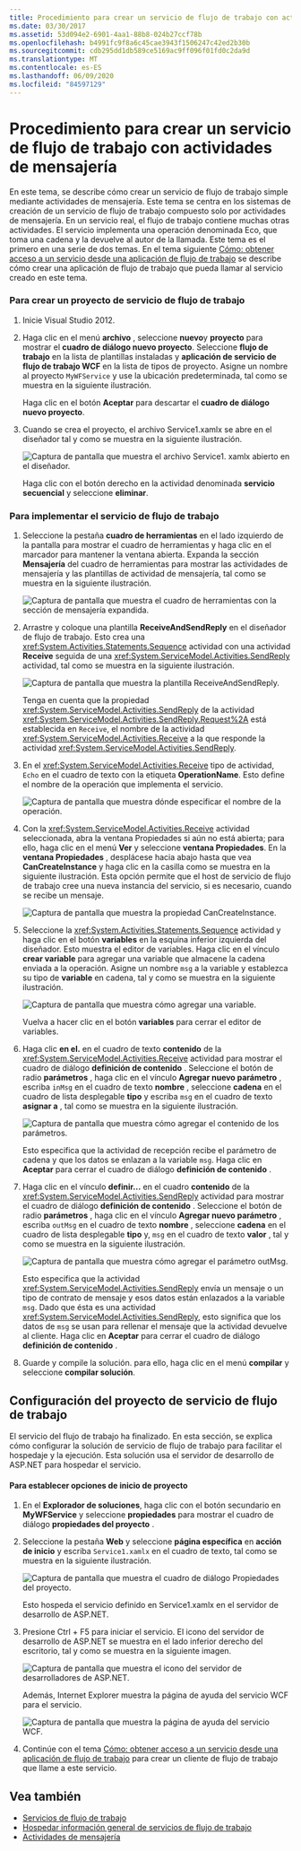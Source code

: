 ```yaml
---
title: Procedimiento para crear un servicio de flujo de trabajo con actividades de mensajería
ms.date: 03/30/2017
ms.assetid: 53d094e2-6901-4aa1-88b8-024b27ccf78b
ms.openlocfilehash: b4991fc9f8a6c45cae3943f1506247c42ed2b30b
ms.sourcegitcommit: cdb295dd1db589ce5169ac9ff096f01fd0c2da9d
ms.translationtype: MT
ms.contentlocale: es-ES
ms.lasthandoff: 06/09/2020
ms.locfileid: "84597129"
---
```

# <a name="how-to-create-a-workflow-service-with-messaging-activities"></a>Procedimiento para crear un servicio de flujo de trabajo con actividades de mensajería
En este tema, se describe cómo crear un servicio de flujo de trabajo simple mediante actividades de mensajería. Este tema se centra en los sistemas de creación de un servicio de flujo de trabajo compuesto solo por actividades de mensajería. En un servicio real, el flujo de trabajo contiene muchas otras actividades. El servicio implementa una operación denominada Eco, que toma una cadena y la devuelve al autor de la llamada. Este tema es el primero en una serie de dos temas. En el tema siguiente [Cómo: obtener acceso a un servicio desde una aplicación de flujo de trabajo](how-to-access-a-service-from-a-workflow-application.md) se describe cómo crear una aplicación de flujo de trabajo que pueda llamar al servicio creado en este tema.  
  
### <a name="to-create-a-workflow-service-project"></a>Para crear un proyecto de servicio de flujo de trabajo  
  
1. Inicie Visual Studio 2012.  
  
2. Haga clic en el menú **archivo** , seleccione **nuevo**y **proyecto** para mostrar el **cuadro de diálogo nuevo proyecto**. Seleccione **flujo de trabajo** en la lista de plantillas instaladas y **aplicación de servicio de flujo de trabajo WCF** en la lista de tipos de proyecto. Asigne un nombre al proyecto `MyWFService` y use la ubicación predeterminada, tal como se muestra en la siguiente ilustración.  
  
     Haga clic en el botón **Aceptar** para descartar el **cuadro de diálogo nuevo proyecto**.  
  
3. Cuando se crea el proyecto, el archivo Service1.xamlx se abre en el diseñador tal y como se muestra en la siguiente ilustración.  
  
     ![Captura de pantalla que muestra el archivo Service1. xamlx abierto en el diseñador.](./media/how-to-create-a-workflow-service-with-messaging-activities/default-workflow-service.jpg)  
  
     Haga clic con el botón derecho en la actividad denominada **servicio secuencial** y seleccione **eliminar**.  
  
### <a name="to-implement-the-workflow-service"></a>Para implementar el servicio de flujo de trabajo  
  
1. Seleccione la pestaña **cuadro de herramientas** en el lado izquierdo de la pantalla para mostrar el cuadro de herramientas y haga clic en el marcador para mantener la ventana abierta. Expanda la sección **Mensajería** del cuadro de herramientas para mostrar las actividades de mensajería y las plantillas de actividad de mensajería, tal como se muestra en la siguiente ilustración.  
  
     ![Captura de pantalla que muestra el cuadro de herramientas con la sección de mensajería expandida.](./media/how-to-create-a-workflow-service-with-messaging-activities/toolbox-messaging-section.jpg)  
  
2. Arrastre y coloque una plantilla **ReceiveAndSendReply** en el diseñador de flujo de trabajo. Esto crea una <xref:System.Activities.Statements.Sequence> actividad con una actividad **Receive** seguida de una <xref:System.ServiceModel.Activities.SendReply> actividad, tal como se muestra en la siguiente ilustración.  
  
     ![Captura de pantalla que muestra la plantilla ReceiveAndSendReply.](./media/how-to-create-a-workflow-service-with-messaging-activities/receiveandsendreply-template.jpg)  
  
     Tenga en cuenta que la propiedad <xref:System.ServiceModel.Activities.SendReply> de la actividad <xref:System.ServiceModel.Activities.SendReply.Request%2A> está establecida en `Receive`, el nombre de la actividad <xref:System.ServiceModel.Activities.Receive> a la que responde la actividad <xref:System.ServiceModel.Activities.SendReply>.  
  
3. En el <xref:System.ServiceModel.Activities.Receive> tipo de actividad, `Echo` en el cuadro de texto con la etiqueta **OperationName**. Esto define el nombre de la operación que implementa el servicio.  
  
     ![Captura de pantalla que muestra dónde especificar el nombre de la operación.](./media/how-to-create-a-workflow-service-with-messaging-activities/define-operation-name.jpg)  
  
4. Con la <xref:System.ServiceModel.Activities.Receive> actividad seleccionada, abra la ventana Propiedades si aún no está abierta; para ello, haga clic en el menú **Ver** y seleccione **ventana Propiedades**. En la **ventana Propiedades** , desplácese hacia abajo hasta que vea **CanCreateInstance** y haga clic en la casilla como se muestra en la siguiente ilustración. Esta opción permite que el host de servicio de flujo de trabajo cree una nueva instancia del servicio, si es necesario, cuando se recibe un mensaje.  
  
     ![Captura de pantalla que muestra la propiedad CanCreateInstance.](./media/how-to-create-a-workflow-service-with-messaging-activities/cancreateinstance-property.jpg)  
  
5. Seleccione la <xref:System.Activities.Statements.Sequence> actividad y haga clic en el botón **variables** en la esquina inferior izquierda del diseñador. Esto muestra el editor de variables. Haga clic en el vínculo **crear variable** para agregar una variable que almacene la cadena enviada a la operación. Asigne un nombre `msg` a la variable y establezca su tipo de **variable** en cadena, tal y como se muestra en la siguiente ilustración.  
  
     ![Captura de pantalla que muestra cómo agregar una variable.](./media/how-to-create-a-workflow-service-with-messaging-activities/add-variable-msg-string.jpg)  
  
     Vuelva a hacer clic en el botón **variables** para cerrar el editor de variables.  
  
6. Haga clic **en el.** en el cuadro de texto **contenido** de la <xref:System.ServiceModel.Activities.Receive> actividad para mostrar el cuadro de diálogo **definición de contenido** . Seleccione el botón de radio **parámetros** , haga clic en el vínculo **Agregar nuevo parámetro** , escriba `inMsg` en el cuadro de texto **nombre** , seleccione **cadena** en el cuadro de lista desplegable **tipo** y escriba `msg` en el cuadro de texto **asignar a** , tal como se muestra en la siguiente ilustración.  
  
     ![Captura de pantalla que muestra cómo agregar el contenido de los parámetros.](./media/how-to-create-a-workflow-service-with-messaging-activities/adding-parameters-content.jpg)  
  
     Esto especifica que la actividad de recepción recibe el parámetro de cadena y que los datos se enlazan a la variable `msg`. Haga clic en **Aceptar** para cerrar el cuadro de diálogo **definición de contenido** .  
  
7. Haga clic en el vínculo **definir...** en el cuadro **contenido** de la <xref:System.ServiceModel.Activities.SendReply> actividad para mostrar el cuadro de diálogo **definición de contenido** . Seleccione el botón de radio **parámetros** , haga clic en el vínculo **Agregar nuevo parámetro** , escriba `outMsg` en el cuadro de texto **nombre** , seleccione **cadena** en el cuadro de lista desplegable **tipo** y, `msg` en el cuadro de texto **valor** , tal y como se muestra en la siguiente ilustración.  
  
     ![Captura de pantalla que muestra cómo agregar el parámetro outMsg.](./media/how-to-create-a-workflow-service-with-messaging-activities/outmsg-parameters-content.jpg)  
  
     Esto especifica que la actividad <xref:System.ServiceModel.Activities.SendReply> envía un mensaje o un tipo de contrato de mensaje y esos datos están enlazados a la variable `msg`. Dado que ésta es una actividad <xref:System.ServiceModel.Activities.SendReply>, esto significa que los datos de `msg` se usan para rellenar el mensaje que la actividad devuelve al cliente. Haga clic en **Aceptar** para cerrar el cuadro de diálogo **definición de contenido** .  
  
8. Guarde y compile la solución. para ello, haga clic en el menú **compilar** y seleccione **compilar solución**.  
  
## <a name="configure-the-workflow-service-project"></a>Configuración del proyecto de servicio de flujo de trabajo  
 El servicio del flujo de trabajo ha finalizado. En esta sección, se explica cómo configurar la solución de servicio de flujo de trabajo para facilitar el hospedaje y la ejecución. Esta solución usa el servidor de desarrollo de ASP.NET para hospedar el servicio.  
  
#### <a name="to-set-project-start-up-options"></a>Para establecer opciones de inicio de proyecto  
  
1. En el **Explorador de soluciones**, haga clic con el botón secundario en **MyWFService** y seleccione **propiedades** para mostrar el cuadro de diálogo **propiedades del proyecto** .  
  
2. Seleccione la pestaña **Web** y seleccione **página específica** en **acción de inicio** y escriba `Service1.xamlx` en el cuadro de texto, tal como se muestra en la siguiente ilustración.  
  
     ![Captura de pantalla que muestra el cuadro de diálogo Propiedades del proyecto.](./media/how-to-create-a-workflow-service-with-messaging-activities/project-properties-dialog.jpg)  
  
     Esto hospeda el servicio definido en Service1.xamlx en el servidor de desarrollo de ASP.NET.  
  
3. Presione Ctrl + F5 para iniciar el servicio. El icono del servidor de desarrollo de ASP.NET se muestra en el lado inferior derecho del escritorio, tal y como se muestra en la siguiente imagen.  
  
     ![Captura de pantalla que muestra el icono del servidor de desarrolladores de ASP.NET.](./media/how-to-create-a-workflow-service-with-messaging-activities/asp-net-dev-server-icon.jpg)  
  
     Además, Internet Explorer muestra la página de ayuda del servicio WCF para el servicio.  
  
     ![Captura de pantalla que muestra la página de ayuda del servicio WCF.](./media/how-to-create-a-workflow-service-with-messaging-activities/wcf-service-help-page.jpg)  
  
4. Continúe con el tema [Cómo: obtener acceso a un servicio desde una aplicación de flujo de trabajo](how-to-access-a-service-from-a-workflow-application.md) para crear un cliente de flujo de trabajo que llame a este servicio.  
  
## <a name="see-also"></a>Vea también

- [Servicios de flujo de trabajo](workflow-services.md)
- [Hospedar información general de servicios de flujo de trabajo](hosting-workflow-services-overview.md)
- [Actividades de mensajería](messaging-activities.md)
